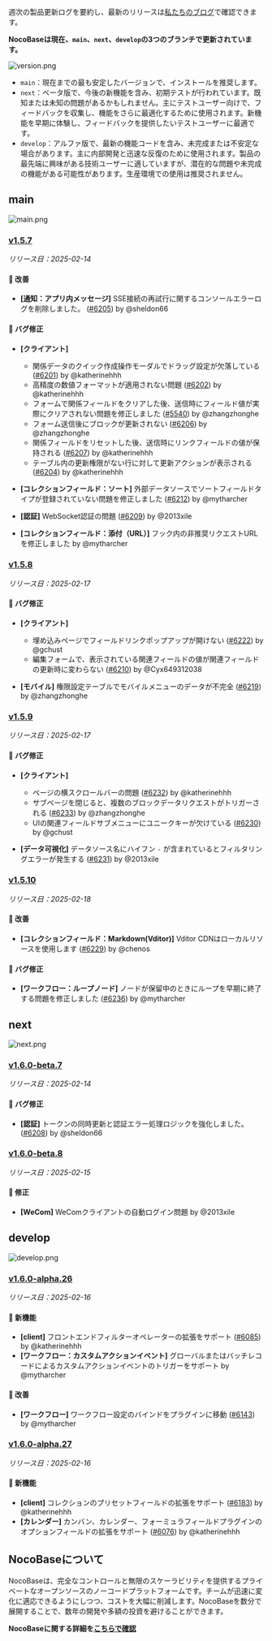 週次の製品更新ログを要約し、最新のリリースは[私たちのブログ](https://www.nocobase.com/ja/blog/tags/release-notes)で確認できます。

**NocoBaseは現在、`main`、`next`、`develop`の3つのブランチで更新されています。**

![version.png](https://static-docs.nocobase.com/ba5f04e27e99c625cb3822da5df07860.png)

* `main`：現在までの最も安定したバージョンで、インストールを推奨します。
* `next`：ベータ版で、今後の新機能を含み、初期テストが行われています。既知または未知の問題があるかもしれません。主にテストユーザー向けで、フィードバックを収集し、機能をさらに最適化するために使用されます。新機能を早期に体験し、フィードバックを提供したいテストユーザーに最適です。
* `develop`：アルファ版で、最新の機能コードを含み、未完成または不安定な場合があります。主に内部開発と迅速な反復のために使用されます。製品の最先端に興味がある技術ユーザーに適していますが、潜在的な問題や未完成の機能がある可能性があります。生産環境での使用は推奨されません。

## main

![main.png](https://static-docs.nocobase.com/47a3c71734c1d0f908b51f9ebd53c0ac.png)

### [v1.5.7](https://www.nocobase.com/ja/blog/v1.5.7)

*リリース日：2025-02-14*

#### 🚀 改善

- **[通知：アプリ内メッセージ]** SSE接続の再試行に関するコンソールエラーログを削除しました。 ([#6205](https://github.com/nocobase/nocobase/pull/6205)) by @sheldon66

#### 🐛 バグ修正

- **[クライアント]**

  - 関係データのクイック作成操作モーダルでドラッグ設定が欠落している ([#6201](https://github.com/nocobase/nocobase/pull/6201)) by @katherinehhh
  - 高精度の数値フォーマットが適用されない問題 ([#6202](https://github.com/nocobase/nocobase/pull/6202)) by @katherinehhh
  - フォームで関係フィールドをクリアした後、送信時にフィールド値が実際にクリアされない問題を修正しました ([#5540](https://github.com/nocobase/nocobase/pull/5540)) by @zhangzhonghe
  - フォーム送信後にブロックが更新されない ([#6206](https://github.com/nocobase/nocobase/pull/6206)) by @zhangzhonghe
  - 関係フィールドをリセットした後、送信時にリンクフィールドの値が保持される ([#6207](https://github.com/nocobase/nocobase/pull/6207)) by @katherinehhh
  - テーブル内の更新権限がない行に対して更新アクションが表示される ([#6204](https://github.com/nocobase/nocobase/pull/6204)) by @katherinehhh
- **[コレクションフィールド：ソート]** 外部データソースでソートフィールドタイプが登録されていない問題を修正しました ([#6212](https://github.com/nocobase/nocobase/pull/6212)) by @mytharcher
- **[認証]** WebSocket認証の問題 ([#6209](https://github.com/nocobase/nocobase/pull/6209)) by @2013xile
- **[コレクションフィールド：添付（URL）]** フック内の非推奨リクエストURLを修正しました by @mytharcher

### [v1.5.8](https://www.nocobase.com/ja/blog/v1.5.8)

*リリース日：2025-02-17*

#### 🐛 バグ修正

- **[クライアント]**

  - 埋め込みページでフィールドリンクポップアップが開けない ([#6222](https://github.com/nocobase/nocobase/pull/6222)) by @gchust
  - 編集フォームで、表示されている関連フィールドの値が関連フィールドの更新時に変わらない ([#6210](https://github.com/nocobase/nocobase/pull/6210)) by @Cyx649312038
- **[モバイル]** 権限設定テーブルでモバイルメニューのデータが不完全 ([#6219](https://github.com/nocobase/nocobase/pull/6219)) by @zhangzhonghe

### [v1.5.9](https://www.nocobase.com/ja/blog/v1.5.9)

*リリース日：2025-02-17*

#### 🐛 バグ修正

- **[クライアント]**

  - ページの横スクロールバーの問題 ([#6232](https://github.com/nocobase/nocobase/pull/6232)) by @katherinehhh
  - サブページを閉じると、複数のブロックデータリクエストがトリガーされる ([#6233](https://github.com/nocobase/nocobase/pull/6233)) by @zhangzhonghe
  - UIの関連フィールドサブメニューにユニークキーが欠けている ([#6230](https://github.com/nocobase/nocobase/pull/6230)) by @gchust
- **[データ可視化]** データソース名にハイフン `-` が含まれているとフィルタリングエラーが発生する ([#6231](https://github.com/nocobase/nocobase/pull/6231)) by @2013xile

### [v1.5.10](https://www.nocobase.com/ja/blog/v1.5.10)

*リリース日：2025-02-18*

#### 🚀 改善

- **[コレクションフィールド：Markdown(Vditor)]** Vditor CDNはローカルリソースを使用します ([#6229](https://github.com/nocobase/nocobase/pull/6229)) by @chenos

#### 🐛 バグ修正

- **[ワークフロー：ループノード]** ノードが保留中のときにループを早期に終了する問題を修正しました ([#6236](https://github.com/nocobase/nocobase/pull/6236)) by @mytharcher

## next

![next.png](https://static-docs.nocobase.com/8ed17a0f08cc585018f6de6c8b13947d.png)

### [v1.6.0-beta.7](https://www.nocobase.com/ja/blog/v1.6.0-beta.7)

*リリース日：2025-02-14*

#### 🐛 バグ修正

- **[認証]** トークンの同時更新と認証エラー処理ロジックを強化しました。 ([#6208](https://github.com/nocobase/nocobase/pull/6208)) by @sheldon66

### [v1.6.0-beta.8](https://www.nocobase.com/ja/blog/v1.6.0-beta.8)

*リリース日：2025-02-15*

#### 🐛 修正

- **[WeCom]** WeComクライアントの自動ログイン問題 by @2013xile

## develop

![develop.png](https://static-docs.nocobase.com/7fcdd9456a17286d8a439eee52bcb8d2.png)

### [v1.6.0-alpha.26](https://www.nocobase.com/ja/blog/v1.6.0-alpha.26)

*リリース日：2025-02-16*

#### 🎉 新機能

- **[client]** フロントエンドフィルターオペレーターの拡張をサポート ([#6085](https://github.com/nocobase/nocobase/pull/6085)) by @katherinehhh
- **[ワークフロー：カスタムアクションイベント]** グローバルまたはバッチレコードによるカスタムアクションイベントのトリガーをサポート by @mytharcher

#### 🚀 改善

- **[ワークフロー]** ワークフロー設定のバインドをプラグインに移動 ([#6143](https://github.com/nocobase/nocobase/pull/6143)) by @mytharcher

### [v1.6.0-alpha.27](https://www.nocobase.com/ja/blog/v1.6.0-alpha.27)

*リリース日：2025-02-16*

#### 🎉 新機能

- **[client]** コレクションのプリセットフィールドの拡張をサポート ([#6183](https://github.com/nocobase/nocobase/pull/6183)) by @katherinehhh
- **[カレンダー]** カンバン、カレンダー、フォーミュラフィールドプラグインのオプションフィールドの拡張をサポート ([#6076](https://github.com/nocobase/nocobase/pull/6076)) by @katherinehhh

## NocoBaseについて

NocoBaseは、完全なコントロールと無限のスケーラビリティを提供するプライベートなオープンソースのノーコードプラットフォームです。チームが迅速に変化に適応できるようにしつつ、コストを大幅に削減します。NocoBaseを数分で展開することで、数年の開発や多額の投資を避けることができます。

**NocoBaseに関する詳細を[こちらで確認](https://www.nocobase.com/)**
